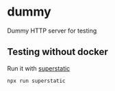 # dummy

Dummy HTTP server for testing

## Testing without docker

Run it with [superstatic](https://www.npmjs.com/package/superstatic)

```bash
npx run superstatic
```
